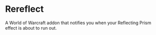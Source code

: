 # Rereflect
A World of Warcraft addon that notifies you when your Reflecting Prism effect is about to run out.
